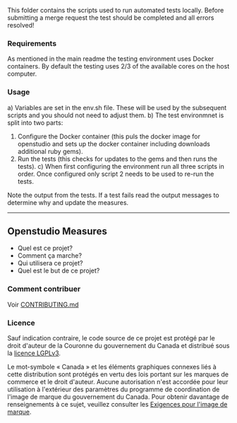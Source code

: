 This folder contains the scripts used to run automated tests locally. Before submitting a merge request the test should be completed 
and all errors resolved!

### Requirements
As mentioned in the main readme the testing environment uses Docker containers. By default the testing uses 2/3 of the available cores 
on the host computer. 

### Usage
a) Variables are set in the env.sh file. These will be used by the subsequent scripts and you should not need to adjust them. 
b) The test environmnet is split into two parts: 
  1) Configure the Docker container (this puls the docker image for openstudio and sets up the docker container including downloads additional ruby gems).
  2) Run the tests (this checks for updates to the gems and then runs the tests).
c) When first configuring the environment run all three scripts in order. Once configured only script 2 needs to be used to re-run the tests.

Note the output from the tests. If a test fails read the output messages to determine why and update the measures.

______________________

## Openstudio Measures

- Quel est ce projet?
- Comment ça marche?
- Qui utilisera ce projet?
- Quel est le but de ce projet?

### Comment contribuer

Voir [CONTRIBUTING.md](CONTRIBUTING.md)

### Licence

Sauf indication contraire, le code source de ce projet est protégé par le droit d'auteur de 
la Couronne du gouvernement du Canada et distribué sous la [licence LGPLv3](LICENSE).

Le mot-symbole « Canada » et les éléments graphiques connexes liés à cette distribution sont 
protégés en vertu des lois portant sur les marques de commerce et le droit d'auteur. Aucune 
autorisation n'est accordée pour leur utilisation à l'extérieur des paramètres du programme 
de coordination de l'image de marque du gouvernement du Canada. Pour obtenir davantage de 
renseignements à ce sujet, veuillez consulter 
les [Exigences pour l'image de marque](https://www.canada.ca/fr/secretariat-conseil-tresor/sujets/communications-gouvernementales/exigences-image-marque.html).
